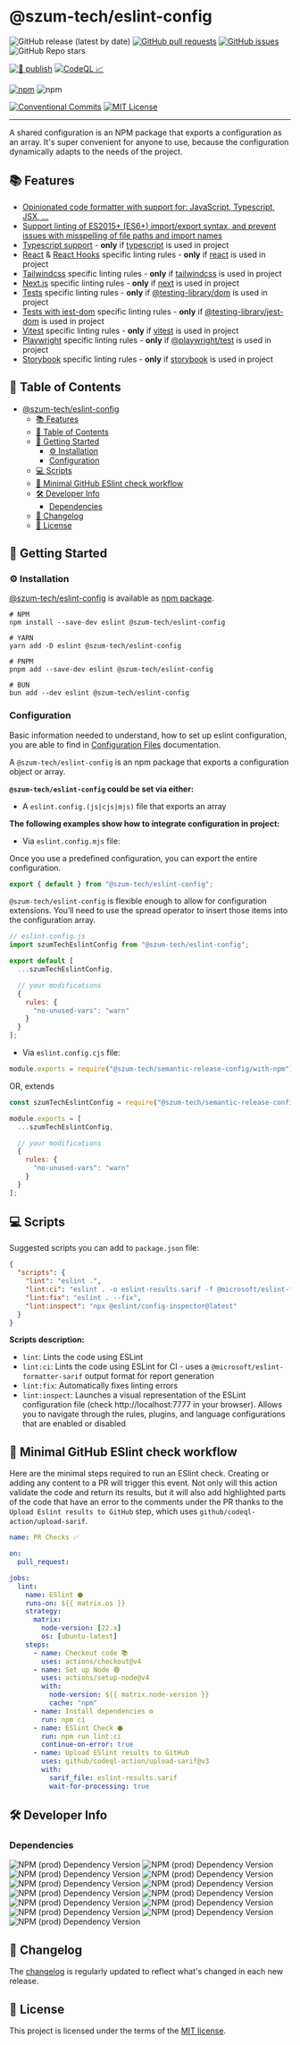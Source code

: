 # @szum-tech/eslint-config

![GitHub release (latest by date)](https://img.shields.io/github/v/release/JanSzewczyk/eslint-config)
[![GitHub pull requests](https://img.shields.io/github/issues-pr/JanSzewczyk/eslint-config)](https://github.com/JanSzewczyk/eslint-config/pulls)
[![GitHub issues](https://img.shields.io/github/issues/JanSzewczyk/eslint-config)](https://github.com/JanSzewczyk/eslint-config/issues)
![GitHub Repo stars](https://img.shields.io/github/stars/JanSzewczyk/eslint-config?style=social)

[![🚀 publish](https://github.com/JanSzewczyk/eslint-config/actions/workflows/publish.yml/badge.svg?branch=main)](https://github.com/JanSzewczyk/eslint-config/actions/workflows/publish.yml)
[![CodeQL 📈](https://github.com/JanSzewczyk/eslint-config/actions/workflows/codeql.yml/badge.svg)](https://github.com/JanSzewczyk/eslint-config/actions/workflows/codeql.yml)

[![npm](https://img.shields.io/npm/v/@szum-tech/eslint-config)](https://www.npmjs.com/package/@szum-tech/eslint-config)
![npm](https://img.shields.io/npm/dm/@szum-tech/eslint-config)

[![Conventional Commits](https://img.shields.io/badge/Conventional%20Commits-1.0.0-%23FE5196?logo=conventionalcommits&logoColor=white)](https://conventionalcommits.org)
[![MIT License](https://img.shields.io/badge/license-MIT-red.svg?style=flat)](https://github.com/JanSzewczyk/eslint-config/blob/main/LICENSE)

---

A shared configuration is an NPM package that exports a configuration as an array. It's super convenient for anyone to
use, because the configuration dynamically adapts to the needs of the project.

## 📚 Features

- [Opinionated code formatter with support for: JavaScript, Typescript, JSX, ...](https://eslint.org/)
- [Support linting of ES2015+ (ES6+) import/export syntax, and prevent issues with misspelling of file paths and import names](https://www.npmjs.com/package/eslint-plugin-import)
- [Typescript support](https://typescript-eslint.io/packages/typescript-eslint/) - **only** if
  [typescript](https://www.npmjs.com/package/typescript) is used in project
- [React](https://www.npmjs.com/package/eslint-plugin-react) &
  [React Hooks](https://www.npmjs.com/package/eslint-plugin-react-hooks) specific linting rules - **only** if
  [react](https://www.npmjs.com/package/react) is used in project
- [Tailwindcss](https://www.npmjs.com/package/eslint-plugin-tailwindcss) specific linting rules - **only** if
  [tailwindcss](https://tailwindcss.com/) is used in project
- [Next.js](https://nextjs.org/docs/app/api-reference/config/eslint) specific linting rules - **only** if
  [next](https://www.npmjs.com/package/next) is used in project
- [Tests](https://www.npmjs.com/package/eslint-plugin-testing-library) specific linting rules - **only** if
  [@testing-library/dom](https://www.npmjs.com/package/@testing-library/dom) is used in project
- [Tests with jest-dom](https://www.npmjs.com/package/eslint-plugin-jest-dom) specific linting rules - **only** if
  [@testing-library/jest-dom](https://www.npmjs.com/package/jest) is used in project
- [Vitest](https://www.npmjs.com/package/@vitest/eslint-plugin) specific linting rules - **only** if
  [vitest](https://www.npmjs.com/package/vitest) is used in project
- [Playwright](https://www.npmjs.com/package/eslint-plugin-playwright) specific linting rules - **only** if
  [@playwright/test](https://www.npmjs.com/package/@playwright/test) is used in project
- [Storybook](https://www.npmjs.com/package/eslint-plugin-storybook) specific linting rules - **only** if
  [storybook](https://www.npmjs.com/package/storybook) is used in project

## 📖 Table of Contents

<!-- TOC -->
* [@szum-tech/eslint-config](#szum-techeslint-config)
  * [📚 Features](#-features)
  * [📖 Table of Contents](#-table-of-contents)
  * [🎯 Getting Started](#-getting-started)
    * [⚙️ Installation](#-installation)
    * [Configuration](#configuration)
  * [💻 Scripts](#-scripts)
  * [🚀 Minimal GitHub ESlint check workflow](#-minimal-github-eslint-check-workflow)
  * [🛠️ Developer Info](#-developer-info)
    * [Dependencies](#dependencies)
  * [📒 Changelog](#-changelog)
  * [📜 License](#-license)
<!-- TOC -->

## 🎯 Getting Started

### ⚙️ Installation

[@szum-tech/eslint-config](https://github.com/JanSzewczyk/eslint-config) is available as
[npm package](https://www.npmjs.com/package/@szum-tech/eslint-config).

```shell
# NPM
npm install --save-dev eslint @szum-tech/eslint-config

# YARN
yarn add -D eslint @szum-tech/eslint-config

# PNPM
pnpm add --save-dev eslint @szum-tech/eslint-config

# BUN
bun add --dev eslint @szum-tech/eslint-config
```

### Configuration

Basic information needed to understand, how to set up eslint configuration, you are able to find in
[Configuration Files](https://eslint.org/docs/latest/use/configure/configuration-files) documentation.

A `@szum-tech/eslint-config` is an npm package that exports a configuration object or array.

**`@szum-tech/eslint-config` could be set via either:**

- A `eslint.config.(js|cjs|mjs)` file that exports an array

**The following examples show how to integrate configuration in project:**

- Via `eslint.config.mjs` file:

Once you use a predefined configuration, you can export the entire configuration.

```js
export { default } from "@szum-tech/eslint-config";
```

`@szum-tech/eslint-config` is flexible enough to allow for configuration extensions. You’ll need to use the spread
operator to insert those items into the configuration array.

```js
// eslint.config.js
import szumTechEslintConfig from "@szum-tech/eslint-config";

export default [
  ...szumTechEslintConfig,

  // your modifications
  {
    rules: {
      "no-unused-vars": "warn"
    }
  }
];
```

- Via `eslint.config.cjs` file:

```js
module.exports = require("@szum-tech/semantic-release-config/with-npm");
```

OR, extends

```js
const szumTechEslintConfig = require("@szum-tech/semantic-release-config/with-npm");

module.exports = [
  ...szumTechEslintConfig,

  // your modifications
  {
    rules: {
      "no-unused-vars": "warn"
    }
  }
];
```

## 💻 Scripts

Suggested scripts you can add to `package.json` file:

```json
{
  "scripts": {
    "lint": "eslint .",
    "lint:ci": "eslint . -o eslint-results.sarif -f @microsoft/eslint-formatter-sarif",
    "lint:fix": "eslint . --fix",
    "lint:inspect": "npx @eslint/config-inspector@latest"
  }
}
```

**Scripts description:**

- `lint`: Lints the code using ESLint
- `lint:ci`: Lints the code using ESLint for CI - uses a `@microsoft/eslint-formatter-sarif` output format for report
  generation
- `lint:fix`: Automatically fixes linting errors
- `lint:inspect`: Launches a visual representation of the ESLint configuration file (check http://localhost:7777 in your
  browser). Allows you to navigate through the rules, plugins, and language configurations that are enabled or disabled

## 🚀 Minimal GitHub ESlint check workflow

Here are the minimal steps required to run an ESlint check. Creating or adding any content to a PR will trigger this
event. Not only will this action validate the code and return its results, but it will also add highlighted parts of the
code that have an error to the comments under the PR thanks to the `Upload Eslint results to GitHub` step, which uses
`github/codeql-action/upload-sarif`.

```yaml
name: PR Checks ✅

on:
  pull_request:

jobs:
  lint:
    name: ESlint ⬣
    runs-on: ${{ matrix.os }}
    strategy:
      matrix:
        node-version: [22.x]
        os: [ubuntu-latest]
    steps:
      - name: Checkout code 📚
        uses: actions/checkout@v4
      - name: Set up Node 🟢
        uses: actions/setup-node@v4
        with:
          node-version: ${{ matrix.node-version }}
          cache: "npm"
      - name: Install dependencies ⚙️
        run: npm ci
      - name: ESlint Check ⬣
        run: npm run lint:ci
        continue-on-error: true
      - name: Upload ESlint results to GitHub
        uses: github/codeql-action/upload-sarif@v3
        with:
          sarif_file: eslint-results.sarif
          wait-for-processing: true
```

## 🛠️ Developer Info

### Dependencies

![NPM (prod) Dependency Version](https://img.shields.io/npm/dependency-version/%40szum-tech%2Feslint-config/@next/eslint-plugin-next)
![NPM (prod) Dependency Version](https://img.shields.io/npm/dependency-version/%40szum-tech%2Feslint-config/@vitest/eslint-plugin)
![NPM (prod) Dependency Version](https://img.shields.io/npm/dependency-version/%40szum-tech%2Feslint-config/eslint-plugin-import)
![NPM (prod) Dependency Version](https://img.shields.io/npm/dependency-version/%40szum-tech%2Feslint-config/eslint-plugin-jest-dom)
![NPM (prod) Dependency Version](https://img.shields.io/npm/dependency-version/%40szum-tech%2Feslint-config/eslint-plugin-playwright)
![NPM (prod) Dependency Version](https://img.shields.io/npm/dependency-version/%40szum-tech%2Feslint-config/eslint-plugin-react)
![NPM (prod) Dependency Version](https://img.shields.io/npm/dependency-version/%40szum-tech%2Feslint-config/eslint-plugin-react-hooks)
![NPM (prod) Dependency Version](https://img.shields.io/npm/dependency-version/%40szum-tech%2Feslint-config/eslint-plugin-storybook)
![NPM (prod) Dependency Version](https://img.shields.io/npm/dependency-version/%40szum-tech%2Feslint-config/eslint-plugin-tailwindcss)
![NPM (prod) Dependency Version](https://img.shields.io/npm/dependency-version/%40szum-tech%2Feslint-config/eslint-plugin-testing-library)
![NPM (prod) Dependency Version](https://img.shields.io/npm/dependency-version/%40szum-tech%2Feslint-config/globals)
![NPM (prod) Dependency Version](https://img.shields.io/npm/dependency-version/%40szum-tech%2Feslint-config/typescript-eslint)
![NPM (prod) Dependency Version](https://img.shields.io/npm/dependency-version/%40szum-tech%2Feslint-config/eslint-import-resolver-typescript)

## 📒 Changelog

The [changelog](https://github.com/JanSzewczyk/eslint-config/blob/main/CHANGELOG.md) is regularly updated to reflect
what's changed in each new release.

## 📜 License

This project is licensed under the terms of the
[MIT license](https://github.com/JanSzewczyk/eslint-config/blob/main/LICENSE).
